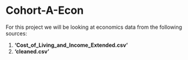# Cohort-A-Econ
For this project we will be looking at economics data from the following sources: 
  1) **‘Cost_of_Living_and_Income_Extended.csv’**
  2) **‘cleaned.csv’**
